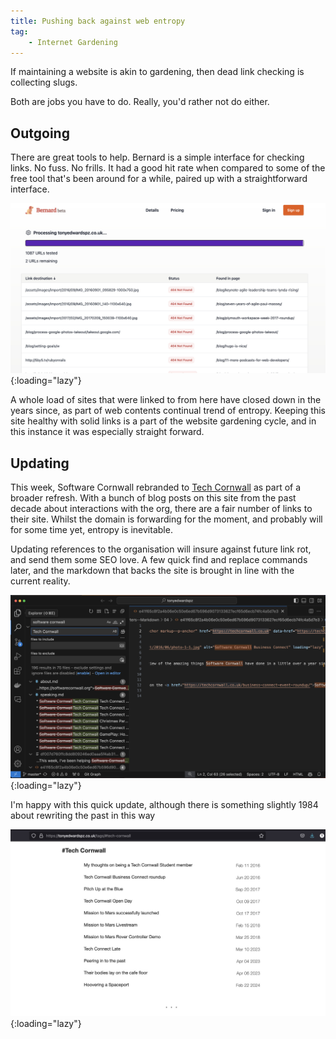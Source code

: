 ```yaml
---
title: Pushing back against web entropy
tag:
    - Internet Gardening
---
```


If maintaining a website is akin to gardening, then dead link checking is collecting slugs.

Both are jobs you have to do. Really, you'd rather not do either.

## Outgoing

There are great tools to help. Bernard is a simple interface for checking links. No fuss. No frills. It had a good hit rate when compared to some of the free tool that's been around for a while, paired up with a straightforward interface.

![Bernard Link Updated Screenshot](/assets/images/2024/bernard-screen.jpg "Bernard, Link Checker Tool"){:loading="lazy"}

A whole load of sites that were linked to from here have closed down in the years since, as part of web contents continual trend of entropy. Keeping this site healthy with solid links is a part of the website gardening cycle, and in this instance it was especially straight forward.

## Updating

This week, Software Cornwall rebranded to [Tech Cornwall](https://techcornwall.co.uk/) as part of a broader refresh. With a bunch of blog posts on this site from the past decade about interactions with the org, there are a fair number of links to their site. Whilst the domain is forwarding for the moment, and probably will for some time yet, entropy is inevitable.

Updating references to the organisation will insure against future link rot, and send them some SEO love. A few quick find and replace commands later, and the markdown that backs the site is brought in line with the current reality.

![Jekyll fand and replace website updated](/assets/images/2024/software-cornwall-name-update.jpg "Updating links and test with find and replace"){:loading="lazy"}

I'm happy with this quick update, although there is something slightly 1984 about rewriting the past in this way

![Updated Tech Cornwall website tag screenshot](/assets/images/2024/tech-cornwall-tag.jpg "The past. Updated."){:loading="lazy"}